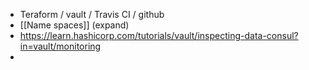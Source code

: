 - Teraform / vault / Travis CI / github 
- [[Name spaces]] (expand)
- https://learn.hashicorp.com/tutorials/vault/inspecting-data-consul?in=vault/monitoring
- 

